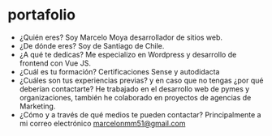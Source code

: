 # portafolio
- ¿Quién eres?
  Soy Marcelo Moya desarrollador de sitios web.
- ¿De dónde eres?
  Soy de Santiago de Chile.
- ¿A qué te dedicas?
   Me especializo en Wordpress y desarrollo de frontend con Vue JS.
- ¿Cuál es tu formación?
  Certificaciones Sense y autodidacta
- ¿Cuáles son tus experiencias previas? y en caso que no tengas ¿por qué
deberían contactarte?
   He trabajado en el desarrollo web de pymes y organizaciones, también he colaborado en proyectos de agencias de Marketing.
- ¿Cómo y a través de qué medios te pueden contactar?
  Principalmente a mi correo electrónico marcelonmm51@gmail.com
